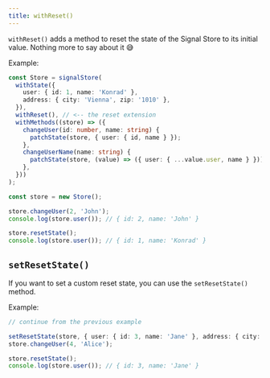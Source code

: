 ```yaml
---
title: withReset()
---
```


`withReset()` adds a method to reset the state of the Signal Store to its initial value. Nothing more to say about it 😅

Example:

```typescript
const Store = signalStore(
  withState({
    user: { id: 1, name: 'Konrad' },
    address: { city: 'Vienna', zip: '1010' },
  }),
  withReset(), // <-- the reset extension
  withMethods((store) => ({
    changeUser(id: number, name: string) {
      patchState(store, { user: { id, name } });
    },
    changeUserName(name: string) {
      patchState(store, (value) => ({ user: { ...value.user, name } }));
    },
  }))
);

const store = new Store();

store.changeUser(2, 'John');
console.log(store.user()); // { id: 2, name: 'John' }

store.resetState();
console.log(store.user()); // { id: 1, name: 'Konrad' }
```

## `setResetState()`

If you want to set a custom reset state, you can use the `setResetState()` method.

Example:

```typescript
// continue from the previous example

setResetState(store, { user: { id: 3, name: 'Jane' }, address: { city: 'Berlin', zip: '10115' } });
store.changeUser(4, 'Alice');

store.resetState();
console.log(store.user()); // { id: 3, name: 'Jane' }
```
